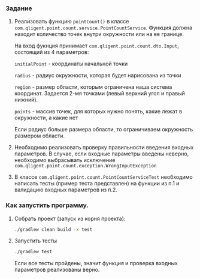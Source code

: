 ### Задание

1. Реализовать функцию `pointCount()` в классе `com.qligent.point.count.service.PointCountService`. 
Функция должна находит количество точек внутри окружности или на ее границе. 

   На вход фукнция принимает `com.qligent.point.count.dto.Input`, состоящий из 4 параметров:
    
   `initialPoint` - координаты начальной точки
     
   `radius` - радиус окружности, которая будет нарисована из точки
     
   `region` - размер области, которым ограничена наша система координат. Задается 2-мя точками 
   (левый верхний угол и правый нижний).
     
   `points` -  массив точек, для которых нужно понять, какие лежат в окружности, а какие нет
      
   Если радиус больше размера области, то ограничиваем окружность размером области.
 
2. Необходимо реализовать проверку правильности введения входных параметров. 
В случае, если входные параметры введены неверно, необходимо выбрасывать исключение 
`com.qligent.point.count.exception.WrongInputException`


3. В классе `com.qligent.point.count.PointCountServiceTest` 
необходимо написать тесты (пример теста представлен) на функции из п.1 и валидацию входных параметров из п.2. 
 

### Как запустить программу.

1. Собрать проект (запуск из корня проекта):

    ```bash
    ./gradlew clean build -x test
    ```

2. Запустить тесты

    ```bash
    ./gradlew test
    ``` 
   
   Если все тесты пройдены, значит функция и проверка входных параметров реализованы верно.

